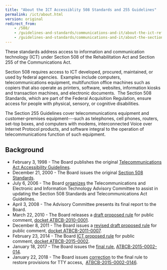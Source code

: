 ```yaml
---
title: "About the ICT Accessiblity 508 Standards and 255 Guidelines"
permalink: /ict/about.html
version: original
redirect_from:
    - /508/
    - /guidelines-and-standards/communications-and-it/about-the-ict-refresh/
    - /guidelines-and-standards/communications-and-it/about-the-section-508-standards/
---
```

These standards address access to information and communication technology (ICT) under Section 508 of the Rehabilitation Act and Section 255 of the Communications Act. 

Section 508 requires access to ICT developed, procured, maintained, or used by federal agencies.  Examples include computers, telecommunications equipment, multifunction office machines such as copiers that also operate as printers, software, websites, information kiosks and transaction machines, and electronic documents.  The Section 508 Standards, which are part of the Federal Acquisition Regulation, ensure access for people with physical, sensory, or cognitive disabilities.

The Section 255 Guidelines cover telecommunications equipment and customer-premises equipment---such as telephones, cell phones, routers, set-top boxes, and computers with modems, interconnected Voice over Internet Protocol products, and software integral to the operation of telecommunications function of such equipment.

## Background

* February 3, 1998 - The Board publishes the original [Telecommunications Act Accessibility Guidelines](https://www.federalregister.gov/d/98-2414).
* December 21, 2000 - The Board issues the original [Section 508 Standards](https://www.federalregister.gov/d/E6-10562).
* July 6, 2006 - The Board [organizes](https://www.federalregister.gov/d/E6-10562) the Telecommunications and Electronic and Information Technology Advisory Committee to assist in updating the Section 508 Standards and Telecommunications Act Guidelines.
* April 3, 2008 - The Advisory Committee presents its final report to the Board.
* March 22, 2010 - The Board releases a [draft proposed rule](https://www.regulations.gov/document?D=ATBCB-2010-0001-0002) for public comment, [docket ATBCB-2010-0001](https://www.regulations.gov/docket/ATBCB-2010-0001).
* December 8, 2011 - The Board issues a [revised draft proposed rule](https://www.regulations.gov/document?D=ATBCB-2011-0007-0001) for public comment, [docket ATBCB-2011-0007](https://www.regulations.gov/docket/ATBCB-2011-0007).
* February 23, 2014 - The Board [ICT proposed rule](https://www.regulations.gov/document?D=ATBCB-2015-0002-0001) for public comment, [docket ATBCB-2015-0002](https://www.regulations.gov/docket/ATBCB-2015-0002).
* January 18, 2017 - The Board issues the [final rule](https://www.regulations.gov/document?D=ATBCB-2015-0002-0144), [ATBCB-2015-0002-014](https://beta.regulations.gov/document/ATBCB-2015-0002-0144).
* January 22, 2018 - The Board issues [correction](https://www.regulations.gov/document?D=ATBCB-2015-0002-0146) to the final rule to restore provisions for TTY access,  [ATBCB-2015-0002-0146](https://beta.regulations.gov/document/ATBCB-2015-0002-0146).
